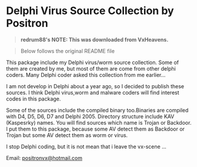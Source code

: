 # Delphi Virus Source Collection by Positron

> **redrum88's NOTE: This was downloaded from VxHeavens.**

> Below follows the original README file

This package include my Delphi virus/worm source collection.  Some of them are
created by me, but most of them are come from other delphi coders. Many Delphi 
coder asked this collection from me earlier...

I am not develop in Delphi about a year  ago, so I decided  to  publish  these 
sources. I think Delphi virus,worm and malware coders will find interest codes 
in this package.

Some of the sources include the compiled binary too.Binaries are compiled with 
D4, D5, D6, D7 and Delphi 2005.  Directory structure  include KAV  (Kaspesrky) 
names. You will find sources which name is Trojan  or Backdoor. I put them  to
this package,  because some AV  detect them  as Backdoor or Trojan but some AV
detect them as worm or virus.

I stop Delphi coding, but it is not mean that i leave the vx-scene ...


Email: positronvx@hotmail.com





  





